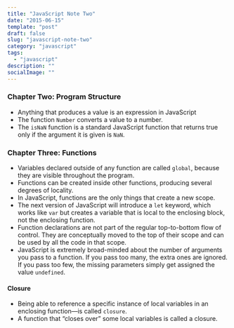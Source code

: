 ```yaml
---
title: "JavaScript Note Two"
date: "2015-06-15"
template: "post"
draft: false
slug: "javascript-note-two"
category: "javascript"
tags:
  - "javascript"
description: ""
socialImage: ""
---
```


### Chapter Two: Program Structure

- Anything that produces a value is an expression in JavaScript
- The function `Number` converts a value to a number.
- The `isNaN` function is a standard JavaScript function that returns true only if the argument it is given is `NaN`.

### Chapter Three: Functions

- Variables declared outside of any function are called `global`, because they are visible throughout the program.
- Functions can be created inside other functions, producing several degrees of locality.
- In JavaScript, functions are the only things that create a new scope.
- The next version of JavaScript will introduce a `let` keyword, which works like `var` but creates a variable that is local to the enclosing block, not the enclosing function.
- Function declarations are not part of the regular top-to-bottom flow of control. They are conceptually moved to the top of their scope and can be used by all the code in that scope.
- JavaScript is extremely broad-minded about the number of arguments you pass to a function. If you pass too many, the extra ones are ignored. If you pass too few, the missing parameters simply get assigned the value `undefined`.

#### Closure

- Being able to reference a specific instance of local variables in an enclosing function—is called `closure`.
- A function that “closes over” some local variables is called a closure.
